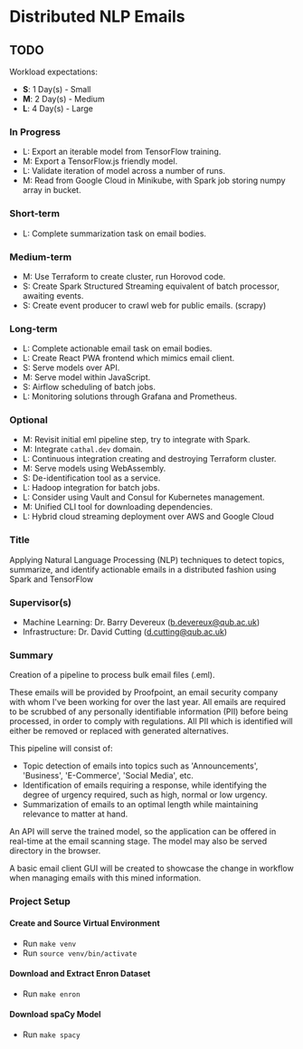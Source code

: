 # Distributed NLP Emails

## TODO
Workload expectations:
- **S**: 1 Day(s) - Small
- **M**: 2 Day(s) - Medium
- **L**: 4 Day(s) - Large

### In Progress
* L: Export an iterable model from TensorFlow training.
* M: Export a TensorFlow.js friendly model.
* L: Validate iteration of model across a number of runs.
* M: Read from Google Cloud in Minikube, with Spark job storing numpy array in bucket.

### Short-term
* L: Complete summarization task on email bodies.

### Medium-term
* M: Use Terraform to create cluster, run Horovod code.
* S: Create Spark Structured Streaming equivalent of batch processor, awaiting events.
* S: Create event producer to crawl web for public emails. (scrapy)

### Long-term
* L: Complete actionable email task on email bodies.
* L: Create React PWA frontend which mimics email client.
* S: Serve models over API.
* M: Serve model within JavaScript.
* S: Airflow scheduling of batch jobs.
* L: Monitoring solutions through Grafana and Prometheus.

### Optional
* M: Revisit initial eml pipeline step, try to integrate with Spark.
* M: Integrate `cathal.dev` domain.
* L: Continuous integration creating and destroying Terraform cluster.
* M: Serve models using WebAssembly.
* S: De-identification tool as a service.
* L: Hadoop integration for batch jobs.
* L: Consider using Vault and Consul for Kubernetes management.
* M: Unified CLI tool for downloading dependencies.
* L: Hybrid cloud streaming deployment over AWS and Google Cloud

### Title
Applying Natural Language Processing (NLP) techniques to detect topics, summarize, and identify actionable emails in a
distributed fashion using Spark and TensorFlow

### Supervisor(s)
* Machine Learning: Dr. Barry Devereux (b.devereux@qub.ac.uk)
* Infrastructure: Dr. David Cutting (d.cutting@qub.ac.uk)

### Summary
Creation of a pipeline to process bulk email files (.eml).

These emails will be provided by Proofpoint, an email security company with whom I've been working for over the last
year.
All emails are required to be scrubbed of any personally identifiable information (PII) before being processed, in
order to comply with regulations. All PII which is identified will either be removed or replaced with generated
alternatives.

This pipeline will consist of:
* Topic detection of emails into topics such as 'Announcements', 'Business', 'E-Commerce', 'Social Media', etc.
* Identification of emails requiring a response, while identifying the degree of urgency required, such as high, normal
or low urgency.
* Summarization of emails to an optimal length while maintaining relevance to matter at hand.

An API will serve the trained model, so the application can be offered in real-time at the email scanning stage.
The model may also be served directory in the browser.

A basic email client GUI will be created to showcase the change in workflow when managing emails with this mined
information.


### Project Setup
#### Create and Source Virtual Environment
* Run ````make venv````
* Run ````source venv/bin/activate````

#### Download and Extract Enron Dataset
* Run ````make enron````

#### Download spaCy Model
* Run ````make spacy````
